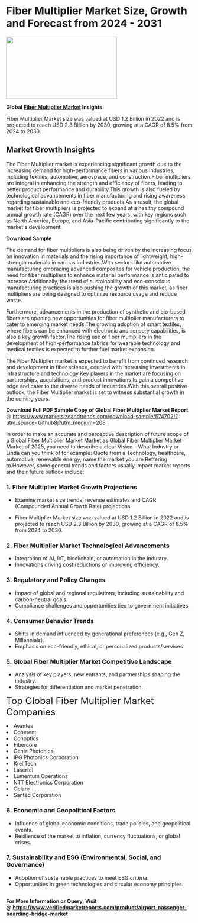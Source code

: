<H1>Fiber Multiplier Market Size, Growth and Forecast from 2024 - 2031</H1><img class="aligncenter size-medium wp-image-584254" src="https://thirdeyenews.in/wp-content/uploads/2024/09/Global-Market-Research-300x168.jpeg" alt="" width="300" height="168" /><p><strong>Global&nbsp;<a href="https://www.marketsizeandtrends.com/download-sample/574702/?utm_source=Github8j?utm_medium=208">Fiber Multiplier Market</a> Insights</strong></p><p>Fiber Multiplier Market size was valued at USD 1.2 Billion in 2022 and is projected to reach USD 2.3 Billion by 2030, growing at a CAGR of 8.5% from 2024 to 2030.</p><p><h2>Market Growth Insights</h2> <p>The Fiber Multiplier market is experiencing significant growth due to the increasing demand for high-performance fibers in various industries, including textiles, automotive, aerospace, and construction.Fiber multipliers are integral in enhancing the strength and efficiency of fibers, leading to better product performance and durability.This growth is also fueled by technological advancements in fiber manufacturing and rising awareness regarding sustainable and eco-friendly products.As a result, the global market for fiber multipliers is projected to expand at a healthy compound annual growth rate (CAGR) over the next few years, with key regions such as North America, Europe, and Asia-Pacific contributing significantly to the market's development.</p> <p><strong>Download Sample</strong></p> <p>The demand for fiber multipliers is also being driven by the increasing focus on innovation in materials and the rising importance of lightweight, high-strength materials in various industries.With sectors like automotive manufacturing embracing advanced composites for vehicle production, the need for fiber multipliers to enhance material performance is anticipated to increase.Additionally, the trend of sustainability and eco-conscious manufacturing practices is also pushing the growth of this market, as fiber multipliers are being designed to optimize resource usage and reduce waste.</p> <p>Furthermore, advancements in the production of synthetic and bio-based fibers are opening new opportunities for fiber multiplier manufacturers to cater to emerging market needs.The growing adoption of smart textiles, where fibers can be enhanced with electronic and sensory capabilities, is also a key growth factor.The rising use of fiber multipliers in the development of high-performance fabrics for wearable technology and medical textiles is expected to further fuel market expansion.</p> <p>The Fiber Multiplier market is expected to benefit from continued research and development in fiber science, coupled with increasing investments in infrastructure and technology.Key players in the market are focusing on partnerships, acquisitions, and product innovations to gain a competitive edge and cater to the diverse needs of industries.With this overall positive outlook, the Fiber Multiplier market is set to witness substantial growth in the coming years.</p> <p><span class=""><strong>Download Full PDF Sample Copy of Global Fiber Multiplier Market Report</strong> @ <a href="https://www.marketsizeandtrends.com/download-sample/574702/?utm_source=Github8j?utm_medium=208" target="_blank">https://www.marketsizeandtrends.com/download-sample/574702/?utm_source=Github8j?utm_medium=208</a></span></p><p>In order to make an accurate and perceptive description of future scope of a Global&nbsp;Fiber Multiplier Market Market as Global&nbsp;Fiber Multiplier Market Market of 2025, you need to describe a clear Vision &ndash; What Industry or Linda can you think of for example: Quote from a Technology, healthcare, automotive, renewable energy, name the market you are Reffering to.However, some general trends and factors usually impact market reports and their future outlook include:</p><h3>1.&nbsp;<strong>Fiber Multiplier Market Growth Projections</strong></h3><ul><li>Examine market size trends, revenue estimates and CAGR (Compounded Annual Growth Rate) projections.</li><li><p>Fiber Multiplier Market size was valued at USD 1.2 Billion in 2022 and is projected to reach USD 2.3 Billion by 2030, growing at a CAGR of 8.5% from 2024 to 2030.</p></li></ul><h3>2.&nbsp;<strong>Fiber Multiplier Market Technological Advancements</strong></h3><ul><li>Integration of AI, IoT, blockchain, or automation in the industry.</li><li>Innovations driving cost reductions or improving efficiency.</li></ul><h3>3.&nbsp;<strong>Regulatory and Policy Changes</strong></h3><ul><li>Impact of global and regional regulations, including sustainability and carbon-neutral goals.</li><li>Compliance challenges and opportunities tied to government initiatives.</li></ul><h3>4.&nbsp;<strong>Consumer Behavior Trends</strong></h3><ul><li>Shifts in demand influenced by generational preferences (e.g., Gen Z, Millennials).</li><li>Emphasis on eco-friendly, ethical, or personalized products/services.</li></ul><h3>5.&nbsp;<strong>Global Fiber Multiplier Market Competitive Landscape</strong></h3><ul><li>Analysis of key players, new entrants, and partnerships shaping the industry.</li><li>Strategies for differentiation and market penetration.</li></ul><p data-pm-slice="1 1 []"><span style="color: inherit; font-family: inherit; font-size: 25px;">Top Global Fiber Multiplier Market Companies</span></p><div class="" data-test-id=""><p><li>Avantes</li><li> Coherent</li><li> Conoptics</li><li> Fibercore</li><li> Genia Photonics</li><li> IPG Photonics Corporation</li><li> KrellTech</li><li> Lasertel</li><li> Lumentum Operations</li><li> NTT Electronics Corporation</li><li> Oclaro</li><li> Santec Corporation</li></p></div><h3>6.&nbsp;<strong>Economic and Geopolitical Factors</strong></h3><ul><li>Influence of global economic conditions, trade policies, and geopolitical events.</li><li>Resilience of the market to inflation, currency fluctuations, or global crises.</li></ul><h3>7.&nbsp;<strong>Sustainability and ESG (Environmental, Social, and Governance)</strong></h3><ul><li>Adoption of sustainable practices to meet ESG criteria.</li><li>Opportunities in green technologies and circular economy principles.</li></ul><h2><strong style="font-size: 14px;">For More Information or Query, Visit @&nbsp;</strong><a style="background-color: #ffffff; font-size: 14px;" href="https://www.marketsizeandtrends.com/report/fiber-multiplier-market/" target="_blank">https://www.verifiedmarketreports.com/product/airport-passenger-boarding-bridge-market</a></h2>